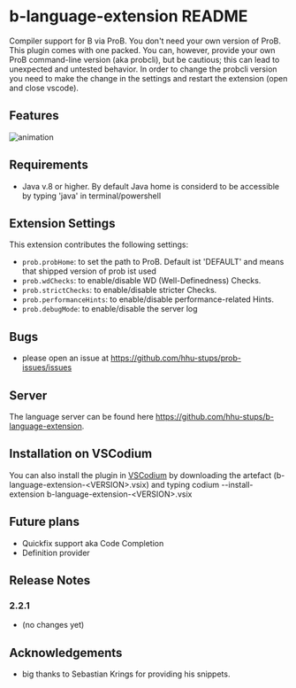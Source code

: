 # b-language-extension README

Compiler support for B via ProB. You don't need your own version of ProB. This plugin comes with one packed.
You can, however, provide your own ProB command-line version (aka probcli), but be cautious; this can lead to unexpected and untested behavior.
In order to change the probcli version you need to make the change in the settings and restart the extension (open and close vscode).

## Features

![animation](https://raw.githubusercontent.com/hhu-stups/b-language-extension/master/media/screencaputer.gif)


## Requirements

- Java v.8 or higher. By default Java home is considerd to be accessible by typing 'java' in terminal/powershell


## Extension Settings

This extension contributes the following settings:

* `prob.probHome`: to set the path to ProB. Default ist 'DEFAULT' and means that shipped version of prob ist used
* `prob.wdChecks`: to enable/disable WD (Well-Definedness) Checks. 
* `prob.strictChecks`: to enable/disable stricter Checks. 
* `prob.performanceHints`: to enable/disable performance-related Hints.
* `prob.debugMode`: to enable/disable the server log


## Bugs
- please open an issue at https://github.com/hhu-stups/prob-issues/issues

## Server
The language server can be found here https://github.com/hhu-stups/b-language-extension. 

## Installation on VSCodium

You can also install the plugin in [VSCodium](https://vscodium.com) by downloading the artefact (b-language-extension-\<VERSION>.vsix) and typing
 codium --install-extension b-language-extension-\<VERSION>.vsix 

## Future plans
- Quickfix support aka Code Completion
- Definition provider


## Release Notes

### 2.2.1

- (no changes yet)

## Acknowledgements

- big thanks to Sebastian Krings for providing his snippets.